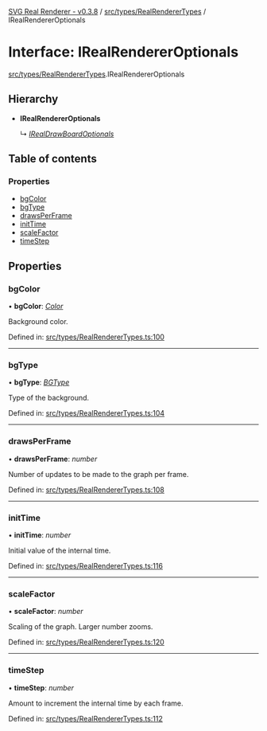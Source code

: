 [SVG Real Renderer - v0.3.8](../docs.md) / [src/types/RealRendererTypes](../modules/src_types_realrenderertypes.md) / IRealRendererOptionals

# Interface: IRealRendererOptionals

[src/types/RealRendererTypes](../modules/src_types_realrenderertypes.md).IRealRendererOptionals

## Hierarchy

* **IRealRendererOptionals**

  ↳ [*IRealDrawBoardOptionals*](src_types_realdrawboardtypes.irealdrawboardoptionals.md)

## Table of contents

### Properties

- [bgColor](src_types_realrenderertypes.irealrendereroptionals.md#bgcolor)
- [bgType](src_types_realrenderertypes.irealrendereroptionals.md#bgtype)
- [drawsPerFrame](src_types_realrenderertypes.irealrendereroptionals.md#drawsperframe)
- [initTime](src_types_realrenderertypes.irealrendereroptionals.md#inittime)
- [scaleFactor](src_types_realrenderertypes.irealrendereroptionals.md#scalefactor)
- [timeStep](src_types_realrenderertypes.irealrendereroptionals.md#timestep)

## Properties

### bgColor

• **bgColor**: [*Color*](../modules/src_types_realrenderertypes.md#color)

Background color.

Defined in: [src/types/RealRendererTypes.ts:100](https://github.com/HarshKhandeparkar/svg-real-renderer/blob/f8dea34/src/types/RealRendererTypes.ts#L100)

___

### bgType

• **bgType**: [*BGType*](../modules/src_types_realrenderertypes.md#bgtype)

Type of the background.

Defined in: [src/types/RealRendererTypes.ts:104](https://github.com/HarshKhandeparkar/svg-real-renderer/blob/f8dea34/src/types/RealRendererTypes.ts#L104)

___

### drawsPerFrame

• **drawsPerFrame**: *number*

Number of updates to be made to the graph per frame.

Defined in: [src/types/RealRendererTypes.ts:108](https://github.com/HarshKhandeparkar/svg-real-renderer/blob/f8dea34/src/types/RealRendererTypes.ts#L108)

___

### initTime

• **initTime**: *number*

Initial value of the internal time.

Defined in: [src/types/RealRendererTypes.ts:116](https://github.com/HarshKhandeparkar/svg-real-renderer/blob/f8dea34/src/types/RealRendererTypes.ts#L116)

___

### scaleFactor

• **scaleFactor**: *number*

Scaling of the graph. Larger number zooms.

Defined in: [src/types/RealRendererTypes.ts:120](https://github.com/HarshKhandeparkar/svg-real-renderer/blob/f8dea34/src/types/RealRendererTypes.ts#L120)

___

### timeStep

• **timeStep**: *number*

Amount to increment the internal time by each frame.

Defined in: [src/types/RealRendererTypes.ts:112](https://github.com/HarshKhandeparkar/svg-real-renderer/blob/f8dea34/src/types/RealRendererTypes.ts#L112)
